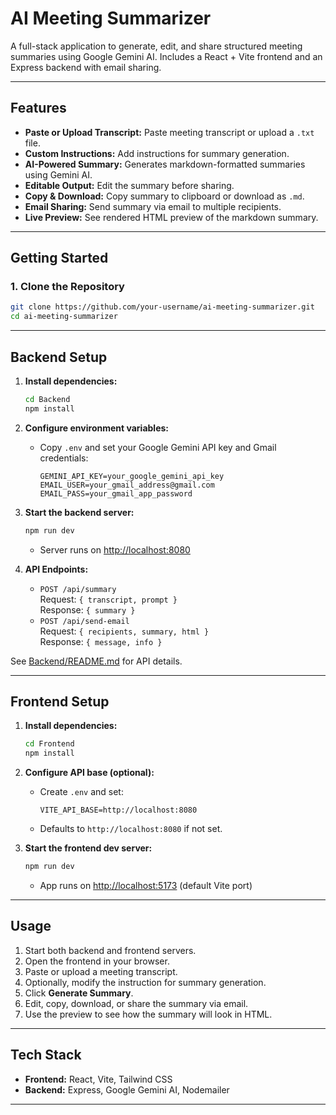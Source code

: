 # AI Meeting Summarizer

A full-stack application to generate, edit, and share structured meeting summaries using Google Gemini AI. Includes a React + Vite frontend and an Express backend with email sharing.

---

## Features

- **Paste or Upload Transcript:** Paste meeting transcript or upload a `.txt` file.
- **Custom Instructions:** Add instructions for summary generation.
- **AI-Powered Summary:** Generates markdown-formatted summaries using Gemini AI.
- **Editable Output:** Edit the summary before sharing.
- **Copy & Download:** Copy summary to clipboard or download as `.md`.
- **Email Sharing:** Send summary via email to multiple recipients.
- **Live Preview:** See rendered HTML preview of the markdown summary.

---

## Getting Started

### 1. Clone the Repository

```sh
git clone https://github.com/your-username/ai-meeting-summarizer.git
cd ai-meeting-summarizer
```

---

## Backend Setup

1. **Install dependencies:**
   ```sh
   cd Backend
   npm install
   ```

2. **Configure environment variables:**
   - Copy `.env` and set your Google Gemini API key and Gmail credentials:
     ```
     GEMINI_API_KEY=your_google_gemini_api_key
     EMAIL_USER=your_gmail_address@gmail.com
     EMAIL_PASS=your_gmail_app_password
     ```

3. **Start the backend server:**
   ```sh
   npm run dev
   ```
   - Server runs on [http://localhost:8080](http://localhost:8080)

4. **API Endpoints:**
   - `POST /api/summary`  
     Request: `{ transcript, prompt }`  
     Response: `{ summary }`
   - `POST /api/send-email`  
     Request: `{ recipients, summary, html }`  
     Response: `{ message, info }`

See [Backend/README.md](Backend/README.md) for API details.

---

## Frontend Setup

1. **Install dependencies:**
   ```sh
   cd Frontend
   npm install
   ```

2. **Configure API base (optional):**
   - Create `.env` and set:
     ```
     VITE_API_BASE=http://localhost:8080
     ```
   - Defaults to `http://localhost:8080` if not set.

3. **Start the frontend dev server:**
   ```sh
   npm run dev
   ```
   - App runs on [http://localhost:5173](http://localhost:5173) (default Vite port)

---

## Usage

1. Start both backend and frontend servers.
2. Open the frontend in your browser.
3. Paste or upload a meeting transcript.
4. Optionally, modify the instruction for summary generation.
5. Click **Generate Summary**.
6. Edit, copy, download, or share the summary via email.
7. Use the preview to see how the summary will look in HTML.

---

## Tech Stack

- **Frontend:** React, Vite, Tailwind CSS
- **Backend:** Express, Google Gemini AI, Nodemailer

---